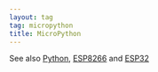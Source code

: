 ```yaml
---
layout: tag
tag: micropython
title: MicroPython
---
```


See also [Python](../python/), [ESP8266](../esp8266/) and [ESP32](../esp32/)
